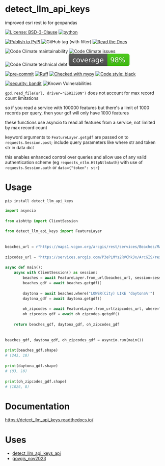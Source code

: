 # detect_llm_api_keys

improved esri rest io for geopandas


[![License: BSD-3-Clause](https://img.shields.io/badge/License-BSD3-yellow.svg)](https://opensource.org/license/bsd-3-clause/)
[![python](https://img.shields.io/badge/Python-3.9+-3776AB.svg?style=flat&logo=python&logoColor=white)](https://www.python.org)

[![Publish to PyPI](https://github.com/joshuasundance-swca/detect_llm_api_keys/actions/workflows/publish_on_pypi.yml/badge.svg)](https://github.com/joshuasundance-swca/detect_llm_api_keys/actions/workflows/publish_on_pypi.yml)
![GitHub tag (with filter)](https://img.shields.io/github/v/tag/joshuasundance-swca/detect_llm_api_keys)
[![Read the Docs](https://img.shields.io/readthedocs/detect_llm_api_keys)](https://detect_llm_api_keys.readthedocs.io/en/latest/)

![Code Climate maintainability](https://img.shields.io/codeclimate/maintainability/joshuasundance-swca/detect_llm_api_keys)
![Code Climate issues](https://img.shields.io/codeclimate/issues/joshuasundance-swca/detect_llm_api_keys)
![Code Climate technical debt](https://img.shields.io/codeclimate/tech-debt/joshuasundance-swca/detect_llm_api_keys)
[![coverage](coverage.svg)](./COVERAGE.md)

[![pre-commit](https://img.shields.io/badge/pre--commit-enabled-brightgreen?logo=pre-commit&logoColor=white)](https://github.com/pre-commit/pre-commit)
[![Ruff](https://img.shields.io/endpoint?url=https://raw.githubusercontent.com/charliermarsh/ruff/main/assets/badge/v1.json)](https://github.com/charliermarsh/ruff)
[![Checked with mypy](http://www.mypy-lang.org/static/mypy_badge.svg)](http://mypy-lang.org/)
[![Code style: black](https://img.shields.io/badge/code%20style-black-000000.svg)](https://github.com/psf/black)

[![security: bandit](https://img.shields.io/badge/security-bandit-yellow.svg)](https://github.com/PyCQA/bandit)
![Known Vulnerabilities](https://snyk.io/test/github/joshuasundance-swca/detect_llm_api_keys/badge.svg)

`gpd.read_file(url, driver="ESRIJSON")` does not account for max record count limitations

so if you read a service with 100000 features but there's a limit of 1000 records per query, then your gdf will only have 1000 features

these functions use asyncio to read all features from a service, not limited by max record count

keyword arguments to `FeatureLayer.getgdf` are passed on to `requests.Session.post`; include query parameters like where str and token str in data dict

this enables enhanced control over queries and allow use of any valid authentication scheme (eg `requests_ntlm.HttpNtlmAuth`) with use of `requests.Session.auth` or `data={"token": str}`

# Usage

```bash
pip install detect_llm_api_keys
```

```python
import asyncio

from aiohttp import ClientSession

from detect_llm_api_keys import FeatureLayer


beaches_url = r"https://maps1.vcgov.org/arcgis/rest/services/Beaches/MapServer/6"

zipcodes_url = "https://services.arcgis.com/P3ePLMYs2RVChkJx/ArcGIS/rest/services/USA_ZIP_Codes_2016/FeatureServer/0"

async def main():
    async with ClientSession() as session:
        beaches = await FeatureLayer.from_url(beaches_url, session=session)
        beaches_gdf = await beaches.getgdf()

        daytona = await beaches.where("LOWER(City) LIKE 'daytona%'")
        daytona_gdf = await daytona.getgdf()

        oh_zipcodes = await FeatureLayer.from_url(zipcodes_url, where="STATE = 'OH'", session=session)
        oh_zipcodes_gdf = await oh_zipcodes.getgdf()

    return beaches_gdf, daytona_gdf, oh_zipcodes_gdf


beaches_gdf, daytona_gdf, oh_zipcodes_gdf = asyncio.run(main())

print(beaches_gdf.shape)
# (243, 10)

print(daytona_gdf.shape)
# (83, 10)

print(oh_zipcodes_gdf.shape)
# (1026, 8)
```

# Documentation

https://detect_llm_api_keys.readthedocs.io/

# Uses

- [detect_llm_api_keys_api](https://github.com/joshuasundance-swca/detect_llm_api_keys_api)
- [govgis_nov2023](https://huggingface.co/datasets/joshuasundance/govgis_nov2023)
